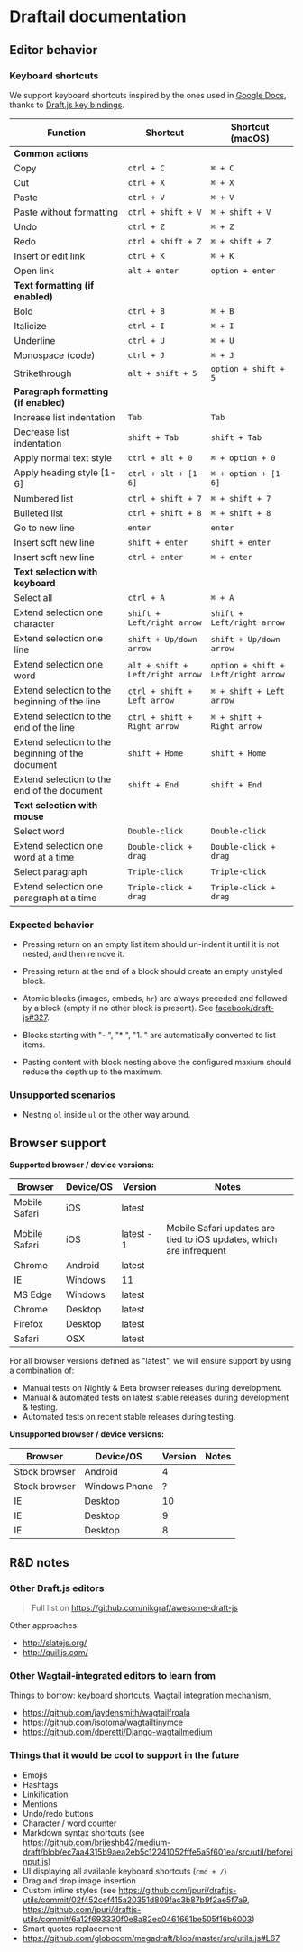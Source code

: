 Draftail documentation
======================

## Editor behavior

### Keyboard shortcuts

We support keyboard shortcuts inspired by the ones used in [Google Docs](https://support.google.com/docs/answer/179738), thanks to [Draft.js key bindings](https://facebook.github.io/draft-js/docs/advanced-topics-key-bindings.html).

| Function | Shortcut | Shortcut (macOS) |
|----------|----------|------------------|
| **Common actions** |||
| Copy | `ctrl + C` | `⌘ + C` |
| Cut | `ctrl + X` | `⌘ + X` |
| Paste | `ctrl + V` | `⌘ + V` |
| Paste without formatting | `ctrl + shift + V` | `⌘ + shift + V` |
| Undo | `ctrl + Z` | `⌘ + Z` |
| Redo | `ctrl + shift + Z` | `⌘ + shift + Z` |
| Insert or edit link | `ctrl + K` | `⌘ + K` |
| Open link | `alt + enter` | `option + enter` |
| **Text formatting (if enabled)** |||
| Bold | `ctrl + B` | `⌘ + B` |
| Italicize | `ctrl + I` | `⌘ + I` |
| Underline | `ctrl + U` | `⌘ + U` |
| Monospace (code) | `ctrl + J` | `⌘ + J` |
| Strikethrough | `alt + shift + 5` | `option + shift + 5` |
| **Paragraph formatting (if enabled)** |||
| Increase list indentation | `Tab` | `Tab` |
| Decrease list indentation | `shift + Tab` | `shift + Tab` |
| Apply normal text style | `ctrl + alt + 0` | `⌘ + option + 0` |
| Apply heading style [1-6] | `ctrl + alt + [1-6]` | `⌘ + option + [1-6]` |
| Numbered list | `ctrl + shift + 7` | `⌘ + shift + 7` |
| Bulleted list | `ctrl + shift + 8` | `⌘ + shift + 8` |
| Go to new line | `enter` | `enter` |
| Insert soft new line | `shift + enter` | `shift + enter` |
| Insert soft new line | `ctrl + enter` | `⌘ + enter` |
| **Text selection with keyboard** |||
| Select all | `ctrl + A` | `⌘ + A` |
| Extend selection one character | `shift + Left/right arrow` | `shift + Left/right arrow` |
| Extend selection one line | `shift + Up/down arrow` | `shift + Up/down arrow` |
| Extend selection one word | `alt + shift + Left/right arrow` | `option + shift + Left/right arrow` |
| Extend selection to the beginning of the line | `ctrl + shift + Left arrow` | `⌘ + shift + Left arrow` |
| Extend selection to the end of the line | `ctrl + shift + Right arrow` | `⌘ + shift + Right arrow` |
| Extend selection to the beginning of the document | `shift + Home` | `shift + Home` |
| Extend selection to the end of the document | `shift + End` | `shift + End` |
| **Text selection with mouse** |||
| Select word | `Double-click` | `Double-click` |
| Extend selection one word at a time | `Double-click + drag` | `Double-click + drag` |
| Select paragraph | `Triple-click` | `Triple-click` |
| Extend selection one paragraph at a time | `Triple-click + drag` | `Triple-click + drag` |

### Expected behavior

- Pressing return on an empty list item should un-indent it until it is not nested, and then remove it.
- Pressing return at the end of a block should create an empty unstyled block.
- Atomic blocks (images, embeds, `hr`) are always preceded and followed by a block (empty if no other block is present). See [facebook/draft-js#327](https://github.com/facebook/draft-js/issues/327).
- Blocks starting with "- ", "* ", "1. " are automatically converted to list items.


- Pasting content with block nesting above the configured maxium should reduce the depth up to the maximum.

### Unsupported scenarios

- Nesting `ol` inside `ul` or the other way around.

## Browser support

**Supported browser / device versions:**

| Browser | Device/OS | Version | Notes |
|---------|-----------|---------|-------|
| Mobile Safari | iOS | latest ||
| Mobile Safari | iOS | latest - 1 | Mobile Safari updates are tied to iOS updates, which are infrequent |
| Chrome | Android | latest ||
| IE | Windows | 11 ||
| MS Edge | Windows | latest ||
| Chrome | Desktop | latest ||
| Firefox | Desktop | latest ||
| Safari | OSX | latest ||

For all browser versions defined as "latest", we will ensure support by using a combination of:

- Manual tests on Nightly & Beta browser releases during development.
- Manual & automated tests on latest stable releases during development & testing.
- Automated tests on recent stable releases during testing.

**Unsupported browser / device versions:**

| Browser | Device/OS | Version | Notes |
|---------|-----------|---------|-------|
| Stock browser | Android | 4 |  |
| Stock browser | Windows Phone | ? |  |
| IE | Desktop | 10 |  |
| IE | Desktop | 9 |  |
| IE | Desktop | 8 |  |

## R&D notes

### Other Draft.js editors

> Full list on https://github.com/nikgraf/awesome-draft-js

Other approaches:

- http://slatejs.org/
- http://quilljs.com/

### Other Wagtail-integrated editors to learn from

Things to borrow: keyboard shortcuts, Wagtail integration mechanism,

- https://github.com/jaydensmith/wagtailfroala
- https://github.com/isotoma/wagtailtinymce
- https://github.com/dperetti/Django-wagtailmedium

### Things that it would be cool to support in the future

- Emojis
- Hashtags
- Linkification
- Mentions
- Undo/redo buttons
- Character / word counter
- Markdown syntax shortcuts (see https://github.com/brijeshb42/medium-draft/blob/ec7aa4315b9aea2eb5c12241052fffe5a5f601ea/src/util/beforeinput.js)
- UI displaying all available keyboard shortcuts (`cmd + /`)
- Drag and drop image insertion
- Custom inline styles (see https://github.com/jpuri/draftjs-utils/commit/02f452cef415a20351d809fac3b87b9f2ae5f7a9, https://github.com/jpuri/draftjs-utils/commit/6a12f693330f0e8a82ec0461661be505f16b6003)
- Smart quotes replacement
- https://github.com/globocom/megadraft/blob/master/src/utils.js#L67
